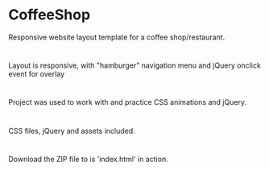 # CoffeeShop
Responsive website layout template for a coffee shop/restaurant.
#
Layout is responsive, with "hamburger" navigation menu and jQuery onclick event for overlay
#
Project was used to work with and practice CSS animations and jQuery.
#
CSS files, jQuery and assets included.
#
Download the ZIP file to is 'index.html' in action.
